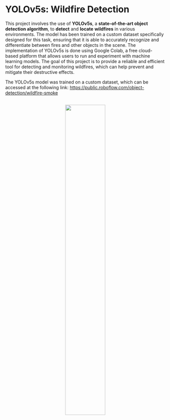 # YOLOv5s: Wildfire Detection

This project involves the use of **YOLOv5s**, a **state-of-the-art object detection algorithm**, to **detect** and **locate** **wildfires** in various environments. The model has been trained on a custom dataset specifically designed for this task, ensuring that it is able to accurately recognize and differentiate between fires and other objects in the scene. The implementation of YOLOv5s is done using Google Colab, a free cloud-based platform that allows users to run and experiment with machine learning models. The goal of this project is to provide a reliable and efficient tool for detecting and monitoring wildfires, which can help prevent and mitigate their destructive effects.

The YOLOv5s model was trained on a custom dataset, which can be accessed at the following link: <https://public.roboflow.com/object-detection/wildfire-smoke>

<h2 align="center"></h1>

<p float="left" align="middle">
  <img src="https://blog.roboflow.com/content/images/2020/10/smokey.gif" width="50%" hspace="20"/>
</p>
